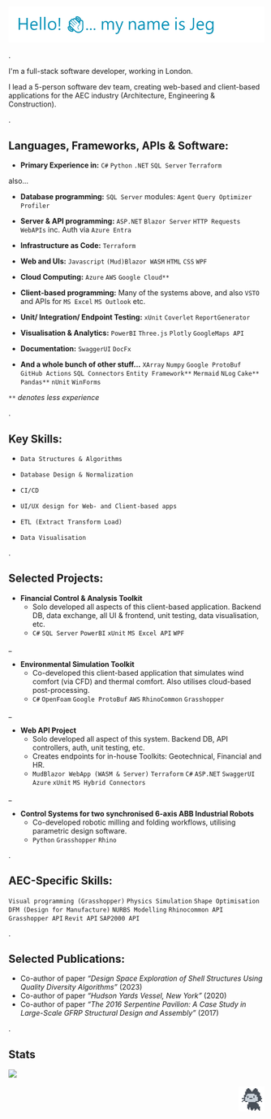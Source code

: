 <picture>
<img src="github-header-3.png"/>
</picture>

.

I'm a full-stack software developer, working in London.

I lead a 5-person software dev team, creating web-based and client-based applications for the AEC industry (Architecture, Engineering & Construction). 

.

## Languages, Frameworks, APIs & Software:

- **Primary Experience in:** `C#` `Python` `.NET` `SQL Server` `Terraform`

also...

- **Database programming:** `SQL Server` modules: `Agent` `Query Optimizer` `Profiler`

- **Server & API programming:** `ASP.NET` `Blazor Server` `HTTP Requests` `WebAPIs` inc. Auth via `Azure Entra`

- **Infrastructure as Code:** `Terraform`

- **Web and UIs:** `Javascript` `(Mud)Blazor WASM` `HTML` `CSS` `WPF` 

- **Cloud Computing:** `Azure` `AWS` `Google Cloud**`

- **Client-based programming:** Many of the systems above, and also `VSTO` and APIs for `MS Excel` `MS Outlook` etc.

- **Unit/ Integration/ Endpoint Testing:** `xUnit` `Coverlet` `ReportGenerator` 

- **Visualisation & Analytics:** `PowerBI` `Three.js` `Plotly` `GoogleMaps API`

- **Documentation:** `SwaggerUI` `DocFx` 

- **And a whole bunch of other stuff...** `XArray` `Numpy` `Google ProtoBuf` `GitHub Actions` `SQL Connectors` `Entity Framework**` `Mermaid` `NLog` `Cake**` `Pandas**` `nUnit` `WinForms`

`**` _denotes less experience_

.

## Key Skills:

- `Data Structures & Algorithms`

- `Database Design & Normalization`

- `CI/CD`

- `UI/UX design for Web- and Client-based apps`

- `ETL (Extract Transform Load)`

- `Data Visualisation`

.

## Selected Projects:

- **Financial Control & Analysis Toolkit**
    - Solo developed all aspects of this client-based application. Backend DB, data exchange, all UI & frontend, unit testing, data visualisation, etc.
    - `C#` `SQL Server` `PowerBI` `xUnit` `MS Excel API` `WPF`  

_
  
- **Environmental Simulation Toolkit**
    - Co-developed this client-based application that simulates wind comfort (via CFD) and thermal comfort. Also utilises cloud-based post-processing.
    - `C#` `OpenFoam` `Google ProtoBuf` `AWS` `RhinoCommon` `Grasshopper`

_

- **Web API Project**
    - Solo developed all aspect of this system. Backend DB, API controllers, auth, unit testing, etc.
    - Creates endpoints for in-house Toolkits: Geotechnical, Financial and HR.
    - `MudBlazor WebApp (WASM & Server)` `Terraform` `C#` `ASP.NET` `SwaggerUI` `Azure` `xUnit` `MS Hybrid Connectors`

_

- **Control Systems for two synchronised 6-axis ABB Industrial Robots**
    - Co-developed robotic milling and folding workflows, utilising parametric design software.
    - `Python` `Grasshopper` `Rhino`

.

## AEC-Specific Skills: 

`Visual programming (Grasshopper)` `Physics Simulation` `Shape Optimisation` `DFM (Design for Manufacture)` `NURBS Modelling` `Rhinocommon API` `Grasshopper API` `Revit API` `SAP2000 API`

.

## Selected Publications:

- Co-author of paper _“Design Space Exploration of Shell Structures Using Quality Diversity Algorithms”_ (2023)
- Co-author of paper _“Hudson Yards Vessel, New York”_ (2020)
- Co-author of paper _“The 2016 Serpentine Pavilion: A Case Study in Large-Scale GFRP Structural Design and Assembly”_ (2017)

.

## Stats
![](https://github-readme-streak-stats-eight.vercel.app/?user=jegdudley&theme=vue&background=EBEBEB00&dates=5C8BEB)

<picture>
<img src="mona-loading-dark.gif" width="50" height="50" align="right"/>
</picture>
